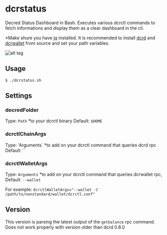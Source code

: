 # dcrstatus
Decred Status Dashboard in Bash. Executes various dcrctl commands to fetch informations and display them as a clear dashboard in the cli.

*Make shure you have [jq](https://stedolan.github.io/jq/download/) installed. It is recommended to install [dcrd](https://github.com/decred/dcrd) and [dcrwallet](https://github.com/decred/dcrwallet) from source and set your path variables.

![alt tag](http://d3c.red/dcrstatus1.png)


## Usage

```
$ ./dcrstatus.sh
```

## Settings

### decredFolder

Type: `Path` *to your dcrctl binary
Default: `$HOME`

### dcrctlChainArgs

Type: 'Arguments` *to add on your dcrctl command that queries dcrd rpc 
Default: `` 

### dcrctlWalletArgs

Type: `Arguments` *to add on your dcrctl command that queries dcrwallet rpc, 
Default: `--wallet`

For example: 
`dcrctlWalletArgs="--wallet -C /path/to/nonstandard/wallet/dcrctl.conf"`


## Version

This version is parsing the latest output of the `getbalance` rpc command. Does not work properly with version older than dcrd 0.8.0
